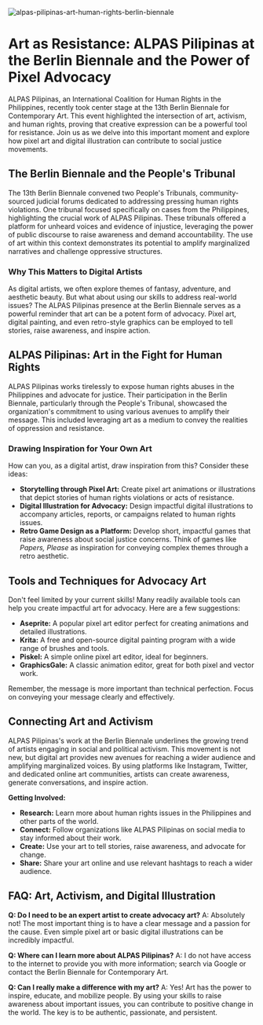 ![alpas-pilipinas-art-human-rights-berlin-biennale](https://images.pexels.com/photos/18069362/pexels-photo-18069362.png?auto=compress&cs=tinysrgb&fit=crop&h=627&w=1200)

# Art as Resistance: ALPAS Pilipinas at the Berlin Biennale and the Power of Pixel Advocacy

ALPAS Pilipinas, an International Coalition for Human Rights in the Philippines, recently took center stage at the 13th Berlin Biennale for Contemporary Art. This event highlighted the intersection of art, activism, and human rights, proving that creative expression can be a powerful tool for resistance. Join us as we delve into this important moment and explore how pixel art and digital illustration can contribute to social justice movements.

## The Berlin Biennale and the People's Tribunal

The 13th Berlin Biennale convened two People's Tribunals, community-sourced judicial forums dedicated to addressing pressing human rights violations. One tribunal focused specifically on cases from the Philippines, highlighting the crucial work of ALPAS Pilipinas. These tribunals offered a platform for unheard voices and evidence of injustice, leveraging the power of public discourse to raise awareness and demand accountability. The use of art within this context demonstrates its potential to amplify marginalized narratives and challenge oppressive structures.

### Why This Matters to Digital Artists

As digital artists, we often explore themes of fantasy, adventure, and aesthetic beauty. But what about using our skills to address real-world issues? The ALPAS Pilipinas presence at the Berlin Biennale serves as a powerful reminder that art can be a potent form of advocacy. Pixel art, digital painting, and even retro-style graphics can be employed to tell stories, raise awareness, and inspire action. 

## ALPAS Pilipinas: Art in the Fight for Human Rights

ALPAS Pilipinas works tirelessly to expose human rights abuses in the Philippines and advocate for justice. Their participation in the Berlin Biennale, particularly through the People's Tribunal, showcased the organization's commitment to using various avenues to amplify their message. This included leveraging art as a medium to convey the realities of oppression and resistance.

### Drawing Inspiration for Your Own Art

How can you, as a digital artist, draw inspiration from this? Consider these ideas:

*   **Storytelling through Pixel Art:** Create pixel art animations or illustrations that depict stories of human rights violations or acts of resistance.
*   **Digital Illustration for Advocacy:** Design impactful digital illustrations to accompany articles, reports, or campaigns related to human rights issues.
*   **Retro Game Design as a Platform:** Develop short, impactful games that raise awareness about social justice concerns. Think of games like *Papers, Please* as inspiration for conveying complex themes through a retro aesthetic.

## Tools and Techniques for Advocacy Art

Don't feel limited by your current skills! Many readily available tools can help you create impactful art for advocacy. Here are a few suggestions:

*   **Aseprite:** A popular pixel art editor perfect for creating animations and detailed illustrations.
*   **Krita:** A free and open-source digital painting program with a wide range of brushes and tools.
*   **Piskel:** A simple online pixel art editor, ideal for beginners.
*   **GraphicsGale:** A classic animation editor, great for both pixel and vector work.

Remember, the message is more important than technical perfection. Focus on conveying your message clearly and effectively.

## Connecting Art and Activism

ALPAS Pilipinas's work at the Berlin Biennale underlines the growing trend of artists engaging in social and political activism. This movement is not new, but digital art provides new avenues for reaching a wider audience and amplifying marginalized voices. By using platforms like Instagram, Twitter, and dedicated online art communities, artists can create awareness, generate conversations, and inspire action.

**Getting Involved:**

*   **Research:** Learn more about human rights issues in the Philippines and other parts of the world.
*   **Connect:** Follow organizations like ALPAS Pilipinas on social media to stay informed about their work.
*   **Create:** Use your art to tell stories, raise awareness, and advocate for change.
*   **Share:** Share your art online and use relevant hashtags to reach a wider audience.

## FAQ: Art, Activism, and Digital Illustration

**Q: Do I need to be an expert artist to create advocacy art?**
A: Absolutely not! The most important thing is to have a clear message and a passion for the cause. Even simple pixel art or basic digital illustrations can be incredibly impactful.

**Q: Where can I learn more about ALPAS Pilipinas?**
A: I do not have access to the internet to provide you with more information; search via Google or contact the Berlin Biennale for Contemporary Art.

**Q: Can I really make a difference with my art?**
A: Yes! Art has the power to inspire, educate, and mobilize people. By using your skills to raise awareness about important issues, you can contribute to positive change in the world. The key is to be authentic, passionate, and persistent.
